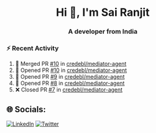 <h1 align="center">Hi 👋, I'm Sai Ranjit</h1>
<h3 align="center">A developer from India</h3>

### :zap: Recent Activity

<!--START_SECTION:activity-->
1. 🎉 Merged PR [#10](https://github.com/credebl/mediator-agent/pull/10) in [credebl/mediator-agent](https://github.com/credebl/mediator-agent)
2. 💪 Opened PR [#10](https://github.com/credebl/mediator-agent/pull/10) in [credebl/mediator-agent](https://github.com/credebl/mediator-agent)
3. 💪 Opened PR [#9](https://github.com/credebl/mediator-agent/pull/9) in [credebl/mediator-agent](https://github.com/credebl/mediator-agent)
4. 💪 Opened PR [#8](https://github.com/credebl/mediator-agent/pull/8) in [credebl/mediator-agent](https://github.com/credebl/mediator-agent)
5. ❌ Closed PR [#7](https://github.com/credebl/mediator-agent/pull/7) in [credebl/mediator-agent](https://github.com/credebl/mediator-agent)
<!--END_SECTION:activity-->

## 🌐 Socials:
[![LinkedIn](https://img.shields.io/badge/LinkedIn-%230077B5.svg?logo=linkedin&logoColor=white)](https://linkedin.com/in/sairanjit) [![Twitter](https://img.shields.io/badge/Twitter-%231DA1F2.svg?logo=Twitter&logoColor=white)](https://twitter.com/sairanjit_) 
